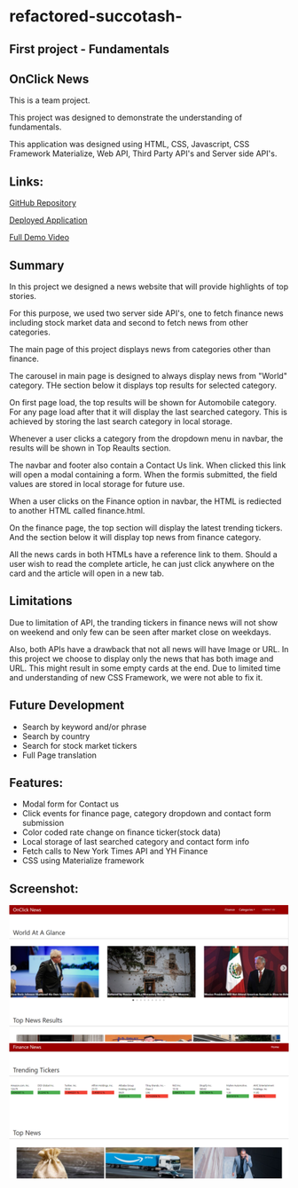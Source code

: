 # refactored-succotash-

## First project - Fundamentals

## OnClick News


This is a team project. 

This project was designed to demonstrate the understanding of fundamentals.

This application was designed using HTML, CSS, Javascript, CSS Framework Materialize, Web API, Third Party API's and Server side API's.


## Links:

[GitHub Repository](https://github.com/Pooja3093/refactored-succotash-.git)

[Deployed Application](https://pooja3093.github.io/refactored-succotash-/)

[Full Demo Video](https://drive.google.com/file/d/1QCuLMqh0Kv-UrXfODULK29AW9bpHRUzv/view)


## Summary

In this project we designed a news website that will provide highlights of top stories.

For this purpose, we used two server side API's, one to fetch finance news including stock market data and second to fetch news from other categories.

The main page of this project displays news from categories other than finance. 

The carousel in main page is designed to always display news from "World" category. THe section below it displays top results for selected category.

On first page load, the top results will be shown for Automobile category. For any page load after that it will display the last searched category. This is achieved by storing the last search category in local storage.

Whenever a user clicks a category from the dropdown menu in navbar, the results will be shown in Top Reaults section.

The navbar and footer also contain a Contact Us link. When clicked this link will open a modal containing a form. When the formis submitted, the field values are stored in local storage for future use.

When a user clicks on the Finance option in navbar, the HTML is rediected to another HTML called finance.html.

On the finance page, the top section will display the latest trending tickers. And the section below it will display top news from finance category.

All the news cards in both HTMLs have a reference link to them. Should a user wish to read the complete article, he can just click anywhere on the card and the article will open in a new tab.


## Limitations

Due to limitation of API, the tranding tickers in finance news will not show on weekend and only few can be seen after market close on weekdays. 

Also, both APIs have a drawback that not all news will have Image or URL. In this project we choose to display only the news that has both image and URL. This might result in some empty cards at the end. Due to limited time and understanding of new CSS Framework, we were not able to fix it.


## Future Development

* Search by keyword and/or phrase
* Search by country
* Search for stock market tickers
* Full Page translation 


## Features:

* Modal form for Contact us 
* Click events for finance page, category dropdown and contact form submission
* Color coded rate change on finance ticker(stock data)
* Local storage of last searched category and contact form info
* Fetch calls to New York Times API and YH Finance
* CSS using Materialize framework


## Screenshot:

![screenshot](./assets/images/Main-Page.png)
![screenshot](./assets/images/Finance-Page.png)
